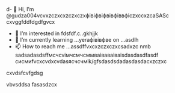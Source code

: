 d- 👋 Hi, I’m @gudza004vcvxzczxcxzczxczxфівіфвіфвівфіввфіczxccxzcaSASc cxvggfddfdgdfgvcx
- 👀 I’m interested in fdsfdf.c..gkhjjk
- 🌱 I’m currently learning ...yeraфівівфвe on ...asdlh
- 📫 How to reach me ...assdffvxcxzczxczxcsadxzc nmb
sadsadasdsffмсчcvімчсмчсммваіваваіваіsdasdasdfasdf
сисмиfvcxcvdxcvdasясчсчмlk/gfsdasdsdadasdasdacxzczxc
<!---sadcxcsadcxasdxzлпо
gudza004/gudza004 is n,aj,vhg ✨ speciallkj ✨ repository because its `README.md` (this file) appears on your GitHub profile.
You can click the Previefkjkhhjw link to take a ladsozxcxok at you3113r changes.asdsad
--->cxvdsfcvfgdsg
vbvsddsa
fasasdzcx
